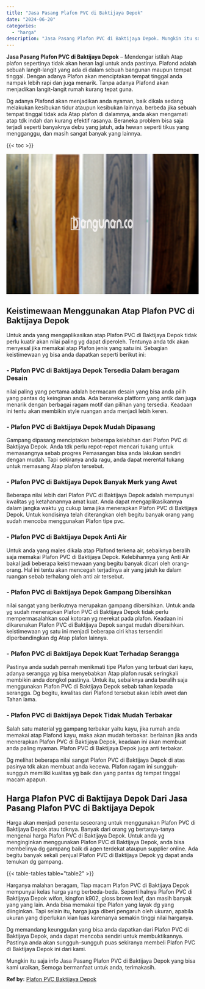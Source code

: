 ```yaml
---
title: "Jasa Pasang Plafon PVC di Baktijaya Depok"
date: "2024-06-20"
categories: 
  - "harga"
description: "Jasa Pasang Plafon PVC di Baktijaya Depok. Mungkin itu saja info Jasa Pasang Plafon PVC di Baktijaya Depok yang bisa kami uraikan, Semoga bermanfaat untuk an..."
---
```


**Jasa Pasang Plafon PVC di Baktijaya Depok** – Mendengar istilah Atap plafon sepertinya tidak akan heran lagi untuk anda pastinya. Plafond adalah sebuah langit-langit yang ada di dalam sebuah bangunan maupun tempat tinggal. Dengan adanya Plafon akan menciptakan tempat tinggal anda nampak lebih rapi dan juga menarik. Tanpa adanya Plafond akan menjadikan langit-langit rumah kurang tepat guna.

Dg adanya Plafond akan menjadikan anda nyaman, baik dikala sedang melakukan kesibukan tidur ataupun kesibukan lainnya. berbeda jika sebuah tempat tinggal tidak ada Atap plafon di dalamnya, anda akan mengamati atap tdk indah dan kurang efektif rasanya. Beraneka problem bisa saja terjadi seperti banyaknya debu yang jatuh, ada hewan seperti tikus yang mengganggu, dan masih sangat banyak yang lainnya.

{{< toc >}}

![Jasa Pasang Plafon PVC di Baktijaya Depok](/images/flafond-pvc-murah28.png)

## Keistimewaan Menggunakan Atap Plafon PVC di Baktijaya Depok

Untuk anda yang mengaplikasikan atap Plafon PVC di Baktijaya Depok tidak perlu kuatir akan nilai paling yg dapat diperoleh. Tentunya anda tdk akan menyesal jika memakai atap Plafon jenis yang satu ini. Sebagian keistimewaan yg bisa anda dapatkan seperti berikut ini:

### \- Plafon PVC di Baktijaya Depok Tersedia Dalam beragam Desain

nilai paling yang pertama adalah bermacam desain yang bisa anda pilih yang pantas dg keinginan anda. Ada beraneka platform yang antik dan juga menarik dengan berbagai ragam motif dan pilihan yang tersedia. Keadaan ini tentu akan membikin style ruangan anda menjadi lebih keren.

### \- Plafon PVC di Baktijaya Depok Mudah Dipasang

Gampang dipasang menciptakan beberapa kelebihan dari Plafon PVC di Baktijaya Depok. Anda tdk perlu repot-repot mencari tukang untuk memasangnya sebab progres Pemasangan bisa anda lakukan sendiri dengan mudah. Tapi sekiranya anda ragu, anda dapat merental tukang untuk memasang Atap plafon tersebut.

### \- Plafon PVC di Baktijaya Depok Banyak Merk yang Awet

Beberapa nilai lebih dari Plafon PVC di Baktijaya Depok adalah mempunyai kwalitas yg ketahanannya amat kuat. Anda dapat mengaplikasikannya dalam jangka waktu yg cukup lama jika menerapkan Plafon PVC di Baktijaya Depok. Untuk kondisinya telah diterangkan oleh begitu banyak orang yang sudah mencoba menggunakan Plafon tipe pvc.

### \- Plafon PVC di Baktijaya Depok Anti Air

Untuk anda yang males dikala atap Plafond terkena air, sebaiknya beralih saja memakai Plafon PVC di Baktijaya Depok. Kelebihannya yang Anti Air bakal jadi beberapa keistimewaan yang begitu banyak dicari oleh orang-orang. Hal ini tentu akan mencegah terjadinya air yang jatuh ke dalam ruangan sebab terhalang oleh anti air tersebut.

### \- Plafon PVC di Baktijaya Depok Gampang Dibersihkan

nilai sangat yang berikutnya merupakan gampang dibersihkan. Untuk anda yg sudah menerapkan Plafon PVC di Baktijaya Depok tidak perlu mempermasalahkan soal kotoran yg merekat pada plafon. Keadaan ini dikarenakan Plafon PVC di Baktijaya Depok sangat mudah dibersihkan. keistimewaan yg satu ini menjadi beberapa ciri khas tersendiri diperbandingkan dg Atap plafon lainnya.

### \- Plafon PVC di Baktijaya Depok Kuat Terhadap Serangga

Pastinya anda sudah pernah menikmati tipe Plafon yang terbuat dari kayu, adanya serangga yg bisa menyebabkan Atap plafon rusak seringkali membikin anda dongkol pastinya. Untuk itu, sebaiknya anda beralih saja menggunakan Plafon PVC di Baktijaya Depok sebab tahan kepada serangga. Dg begitu, kwalitas dari Plafond tersebut akan lebih awet dan Tahan lama.

### \- Plafon PVC di Baktijaya Depok Tidak Mudah Terbakar

Salah satu material yg gampang terbakar yaitu kayu, jika rumah anda memakai atap Plafond kayu, maka akan mudah terbakar. berlainan jika anda menerapkan Plafon PVC di Baktijaya Depok, keadaan ini akan membuat anda paling nyaman. Plafon PVC di Baktijaya Depok juga anti terbakar.

Dg melihat beberapa nilai sangat Plafon PVC di Baktijaya Depok di atas pasinya tdk akan membuat anda kecewa. Plafon ragam ini sungguh-sungguh memiliki kualitas yg baik dan yang pantas dg tempat tinggal macam apapun.

## Harga Plafon PVC di Baktijaya Depok Dari Jasa Pasang Plafon PVC di Baktijaya Depok

Harga akan menjadi penentu seseorang untuk menggunakan Plafon PVC di Baktijaya Depok atau tdknya. Banyak dari orang yg bertanya-tanya mengenai harga Plafon PVC di Baktijaya Depok. Untuk anda yg menginginkan menggunakan Plafon PVC di Baktijaya Depok, anda bisa membelinya dg gampang baik di agen terdekat ataupun supplier online. Ada begitu banyak sekali penjual Plafon PVC di Baktijaya Depok yg dapat anda temukan dg gampang.

{{< table-tables table="table2" >}}

Harganya malahan beragam, Tiap macam Plafon PVC di Baktijaya Depok mempunyai kelas harga yang berbeda-beda. Seperti halnya Plafon PVC di Baktijaya Depok wifon, kingfon k902, gloss brown leaf, dan masih banyak yang yang lain. Anda bisa memakai tipe Plafon yang layak dg yang diinginkan. Tapi selain itu, harga juga diberi pengaruh oleh ukuran, apabila ukuran yang diperlukan kian luas karenanya semakin tinggi nilai harganya.

Dg memandang keunggulan yang bisa anda dapatkan dari Plafon PVC di Baktijaya Depok, anda dapat mencoba sendiri untuk membuktikannya. Pastinya anda akan sungguh-sungguh puas sekiranya membeli Plafon PVC di Baktijaya Depok ini dari kami.

Mungkin itu saja info Jasa Pasang Plafon PVC di Baktijaya Depok yang bisa kami uraikan, Semoga bermanfaat untuk anda, terimakasih.

**Ref by:** [Plafon PVC Baktijaya Depok](https://id.wikipedia.org/wiki/Plafon)
